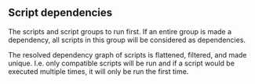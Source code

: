 ## Script dependencies

The scripts and script groups to run first. If an entire group is made a dependency, all scripts in this group will be considered as dependencies.

The resolved dependency graph of scripts is flattened, filtered, and made unique. I.e. only compatible scripts will be run and if a script would be executed multiple times, it will only be run the first time.

